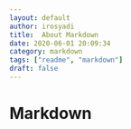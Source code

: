 ```yaml
---
layout: default
author: irosyadi
title:  About Markdown
date: 2020-06-01 20:09:34
category: markdown
tags: ["readme", "markdown"]
draft: false
---
```


# Markdown